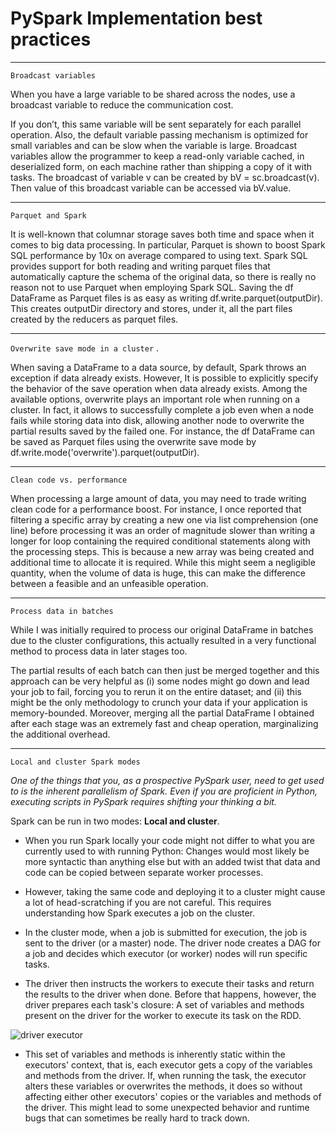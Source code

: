 # PySpark Implementation best practices

------

`Broadcast variables` 

When you have a large variable to be shared across the nodes, use a broadcast variable to reduce the communication cost. 

If you don’t, this same variable will be sent separately for each parallel operation. 
Also, the default variable passing mechanism is optimized for small variables and can be slow when the variable is large. 
Broadcast variables allow the programmer to keep a read-only variable cached, in deserialized form, 
on each machine rather than shipping a copy of it with tasks. 
The broadcast of variable v can be created by bV = sc.broadcast(v). 
Then value of this broadcast variable can be accessed via bV.value.

------


`Parquet and Spark`

It is well-known that columnar storage saves both time and space when it comes to big data processing. In particular, Parquet is shown to boost Spark SQL performance by 10x on average compared to using text. 
Spark SQL provides support for both reading and writing parquet files that automatically capture the schema of the original data, so there is really no reason not to use Parquet when employing Spark SQL. 
Saving the df DataFrame as Parquet files is as easy as writing df.write.parquet(outputDir). 
This creates outputDir directory and stores, under it, all the part files created by the reducers as parquet files.


------


`Overwrite save mode in a cluster` .

When saving a DataFrame to a data source, by default, Spark throws an exception if data already exists. However, It is possible to explicitly specify the behavior of the save operation when data already exists. Among the available options, overwrite plays an important role when running on a cluster.
In fact, it allows to successfully complete a job even when a node fails while storing data into disk, allowing another node to overwrite the partial results saved by the failed one. For instance, the df DataFrame can be saved as Parquet files using the overwrite save mode by df.write.mode('overwrite').parquet(outputDir).


------


`Clean code vs. performance` 

When processing a large amount of data, you may need to trade writing clean code for a performance boost. For instance, I once reported that filtering a specific array by creating a new one 
via list comprehension (one line) before processing it was an order of magnitude slower than writing a longer for loop containing the required conditional statements along with the processing steps. 
This is because a new array was being created and additional time to allocate it is required. 
While this might seem a negligible quantity, when the volume of data is huge, this can make the difference between a feasible and an unfeasible operation.

------


`Process data in batches`

While I was initially required to process our original DataFrame in batches due to the cluster configurations, this actually resulted in a very functional method to process data in later stages too. 

The partial results of each batch can then just be merged together and this approach can be very helpful as 
(i) some nodes might go down and lead your job to fail, forcing you to rerun it on the entire dataset; 
and (ii) this might be the only methodology to crunch your data if your application is memory-bounded. 
Moreover, merging all the partial DataFrame I obtained after each stage was an extremely fast and cheap operation, marginalizing the additional overhead.


------

`Local and cluster Spark modes`


_One of the things that you, as a prospective PySpark user, need to get used to is the inherent parallelism of Spark. Even if you are proficient in Python, executing scripts in PySpark requires shifting your thinking a bit._

Spark can be run in two modes: **Local and cluster**. 

* When you run Spark locally your code might not differ to what you are currently used to with running Python: Changes would most likely be more syntactic than anything else but with an added twist that data and code can be copied between separate worker processes.

* However, taking the same code and deploying it to a cluster might cause a lot of head-scratching if you are not careful. This requires understanding how Spark executes a job on the cluster.

* In the cluster mode, when a job is submitted for execution, the job is sent to the driver (or a master) node. The driver node creates a DAG for a job and decides which executor (or worker) nodes will run specific tasks.

* The driver then instructs the workers to execute their tasks and return the results to the driver when done. Before that happens, however, the driver prepares each task's closure: A set of variables and methods present on the driver for the worker to execute its task on the RDD.

![driver executor](http://spark.apache.org/docs/latest/img/cluster-overview.png)

* This set of variables and methods is inherently static within the executors' context, that is, each executor gets a copy of the variables and methods from the driver. If, when running the task, the executor alters these variables or overwrites the methods, it does so without affecting either other executors' copies or the variables and methods of the driver. This might lead to some unexpected behavior and runtime bugs that can sometimes be really hard to track down.




